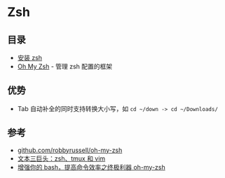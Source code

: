 # Zsh

## 目录

* [安装 zsh](installation.md)
* [Oh My Zsh](oh-my-zsh/README.md) - 管理 zsh 配置的框架

## 优势

* Tab 自动补全的同时支持转换大小写，如 `cd ~/down -> cd ~/Downloads/`

## 参考

* [github.com/robbyrussell/oh-my-zsh](https://github.com/robbyrussell/oh-my-zsh)
* [文本三巨头：zsh、tmux 和 vim](http://blog.jobbole.com/86571/)
* [增强你的 bash，提高命令效率之终极利器 oh-my-zsh](http://www.ixirong.com/2015/04/27/strong-bash-use-oh-my-zsh/)